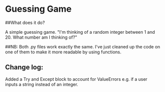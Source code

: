 # Guessing Game

##What does it do?

A simple guessing game. "I'm thinking of a random integer between 1 and 20. What number am I thinking of?"

##NB:
Both .py files work exactly the same. I've just cleaned up the code on one of them to make it more readable by using functions.

## Change log:

Added a Try and Except block to account for ValueErrors e.g. if a user inputs a string instead of an integer.
